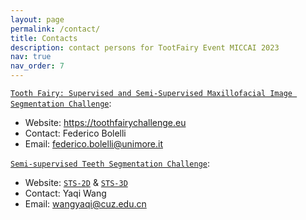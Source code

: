 ```yaml
---
layout: page
permalink: /contact/
title: Contacts
description: contact persons for TootFairy Event MICCAI 2023
nav: true
nav_order: 7
---
```


[`Tooth Fairy: Supervised and Semi-Supervised Maxillofacial Image Segmentation Challenge`](http://toothfairychallenge.eu):
- Website: https://toothfairychallenge.eu
- Contact: Federico Bolelli
- Email: federico.bolelli@unimore.it

[`Semi-supervised Teeth Segmentation Challenge`](https://zenodo.org/record/7840021#.ZGea-3ZByUm):
- Website: [`STS-2D`](https://tianchi.aliyun.com/competition/entrance/532086/introduction) & [`STS-3D`](https://tianchi.aliyun.com/competition/entrance/532087/introduction)
- Contact: Yaqi Wang
- Email: wangyaqi@cuz.edu.cn
